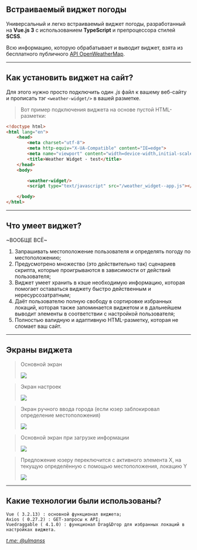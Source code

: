 ## Встраиваемый виджет погоды

Универсальный и легко встраиваемый виджет погоды, разработанный на **Vue.js 3** с использованием **TypeScript** и препроцессора стилей **SCSS**.

Всю информацию, которую обрабатывает и выводит виджет, взята из бесплатного публичного [API OpenWeatherMap](https://openweathermap.org/api).

---

## Как установить виджет на сайт?

Для этого нужно просто подключить один _.js_ файл к вашему веб-сайту и прописать тэг `<weather-widget/>` в вашей разметке.

> Вот пример подключения виджета на основе пустой HTML-разметки:

```html
<!doctype html>
<html lang="en">
    <head>
        <meta charset="utf-8">
        <meta http-equiv="X-UA-Compatible" content="IE=edge">
        <meta name="viewport" content="width=device-width,initial-scale=1">
        <title>Weather Widget - test</title>
    </head>
    <body>

        <weather-widget/>
        <script type="text/javascript" src="/weather_widget--app.js"></script>

    </body>
</html>
```

---

## Что умеет виджет?

~ВООБЩЕ ВСЁ~

1.  Запрашивать местоположение пользователя и определять погоду по местоположению;
2.  Предусмотрено множество (это действительно так) сценариев скрипта, которые проигрываются в зависимости от действий пользователя;
3.  Виджет умеет хранить в кэше необходимую информацию, которая помогает оставаться виджету быстро действенным и нересурсозатратным;
4.  Даёт пользователю полную свободу в сортировке избранных локаций, которая также запоминается виджетом и в дальнейшем выводит элементы в соответствии с настройкой пользователя;
5.  Полностью валидную и адаптивную HTML-разметку, которая не сломает ваш сайт.

---

## Экраны виджета

> Основной экран
>
> ![](https://i.postimg.cc/rF3fCw20/main.png)

> Экран настроек
>
> ![](https://i.postimg.cc/htmpCRKC/settings.png)

> Экран ручного ввода города (если юзер заблокировал определение местоположения)
>
> ![](https://i.postimg.cc/8CBwSdJM/upps.png)
 
> Основной экран при загрузке информации
>
> ![](https://i.postimg.cc/CKVJXr1w/upload.png)

> Предложение юзеру переключится с активного элемента X, на текущую определённую с помощью местоположения, локацию Y
>
> ![](https://i.postimg.cc/PxXyrLYc/switch.png)

---

## Какие технологии были использованы?

```plaintext
Vue ( 3.2.13) : основной функционал виджета;
Axios ( 0.27.2) : GET-запросы к API;
Vuedraggable ( 4.1.0) : функционал Drag&Drop для избранных локаций в настройках виджета.
```

[_t.me: @ulmanss_](https://t.me/ulmanss)
